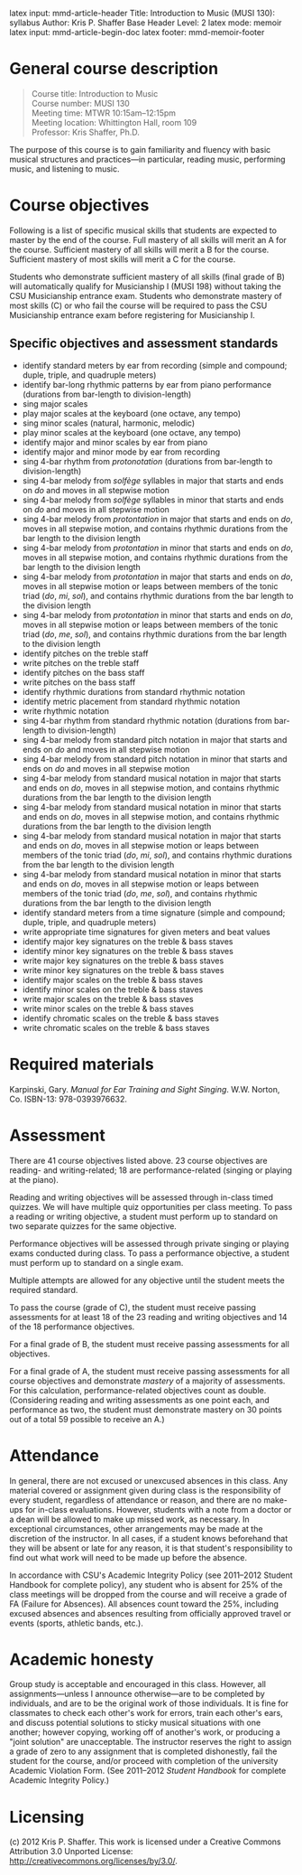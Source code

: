 latex input:		mmd-article-header
Title: 				Introduction to Music (MUSI 130): syllabus
Author: 			Kris P. Shaffer
Base Header Level:	2
latex mode:			memoir
latex input:		mmd-article-begin-doc
latex footer:		mmd-memoir-footer



# General course description #

> Course title: Introduction to Music  
Course number: MUSI 130  
Meeting time: MTWR 10:15am–12:15pm  
Meeting location: Whittington Hall, room 109  
Professor: Kris Shaffer, Ph.D.

The purpose of this course is to gain familiarity and fluency with basic musical structures and practices—in particular, reading music, performing music, and listening to music.


# Course objectives #

Following is a list of specific musical skills that students are expected to master by the end of the course. Full mastery of all skills will merit an A for the course. Sufficient mastery of all skills will merit a B for the course. Sufficient mastery of most skills will merit a C for the course.

Students who demonstrate sufficient mastery of all skills (final grade of B) will automatically qualify for Musicianship I (MUSI 198) without taking the CSU Musicianship entrance exam. Students who demonstrate mastery of most skills (C) or who fail the course will be required to pass the CSU Musicianship entrance exam before registering for Musicianship I.

## Specific objectives and assessment standards ##

* identify standard meters by ear from recording (simple and compound; duple, triple, and quadruple meters)
* identify bar-long rhythmic patterns by ear from piano performance (durations from bar-length to division-length)
* sing major scales
* play major scales at the keyboard (one octave, any tempo)
* sing minor scales (natural, harmonic, melodic)
* play minor scales at the keyboard (one octave, any tempo)
* identify major and minor scales by ear from piano
* identify major and minor mode by ear from recording
* sing 4-bar rhythm from *protonotation* (durations from bar-length to division-length)
* sing 4-bar melody from *solfège* syllables in major that starts and ends on *do* and moves in all stepwise motion
* sing 4-bar melody from *solfège* syllables in minor that starts and ends on *do* and moves in all stepwise motion
* sing 4-bar melody from *protontation* in major that starts and ends on *do*, moves in all stepwise motion, and contains rhythmic durations from the bar length to the division length
* sing 4-bar melody from *protontation* in minor that starts and ends on *do*, moves in all stepwise motion, and contains rhythmic durations from the bar length to the division length
* sing 4-bar melody from *protontation* in major that starts and ends on *do*, moves in all stepwise motion or leaps between members of the tonic triad (*do*, *mi*, *sol*), and contains rhythmic durations from the bar length to the division length
* sing 4-bar melody from *protontation* in minor that starts and ends on *do*, moves in all stepwise motion or leaps between members of the tonic triad (*do*, *me*, *sol*), and contains rhythmic durations from the bar length to the division length
* identify pitches on the treble staff
* write pitches on the treble staff
* identify pitches on the bass staff
* write pitches on the bass staff
* identify rhythmic durations from standard rhythmic notation
* identify metric placement from standard rhythmic notation
* write rhythmic notation
* sing 4-bar rhythm from standard rhythmic notation (durations from bar-length to division-length)
* sing 4-bar melody from standard pitch notation in major that starts and ends on *do* and moves in all stepwise motion
* sing 4-bar melody from standard pitch notation in minor that starts and ends on *do* and moves in all stepwise motion
* sing 4-bar melody from standard musical notation in major that starts and ends on *do*, moves in all stepwise motion, and contains rhythmic durations from the bar length to the division length
* sing 4-bar melody from standard musical notation in minor that starts and ends on *do*, moves in all stepwise motion, and contains rhythmic durations from the bar length to the division length
* sing 4-bar melody from standard musical notation in major that starts and ends on *do*, moves in all stepwise motion or leaps between members of the tonic triad (*do*, *mi*, *sol*), and contains rhythmic durations from the bar length to the division length
* sing 4-bar melody from standard musical notation in minor that starts and ends on *do*, moves in all stepwise motion or leaps between members of the tonic triad (*do*, *me*, *sol*), and contains rhythmic durations from the bar length to the division length
* identify standard meters from a time signature (simple and compound; duple, triple, and quadruple meters)
* write appropriate time signatures for given meters and beat values
* identify major key signatures on the treble & bass staves
* identify minor key signatures on the treble & bass staves
* write major key signatures on the treble & bass staves
* write minor key signatures on the treble & bass staves
* identify major scales on the treble & bass staves
* identify minor scales on the treble & bass staves
* write major scales on the treble & bass staves
* write minor scales on the treble & bass staves
* identify chromatic scales on the treble & bass staves
* write chromatic scales on the treble & bass staves


# Required materials #

Karpinski, Gary. *Manual for Ear Training and Sight Singing*. W.W. Norton, Co. ISBN-13: 978-0393976632.


# Assessment #

There are 41 course objectives listed above. 23 course objectives are reading- and writing-related; 18 are performance-related (singing or playing at the piano).

Reading and writing objectives will be assessed through in-class timed quizzes. We will have multiple quiz opportunities per class meeting. To pass a reading or writing objective, a student must perform up to standard on two separate quizzes for the same objective.

Performance objectives will be assessed through private singing or playing exams conducted during class. To pass a performance objective, a student must perform up to standard on a single exam.

Multiple attempts are allowed for any objective until the student meets the required standard.

To pass the course (grade of C), the student must receive passing assessments for at least 18 of the 23 reading and writing objectives and 14 of the 18 performance objectives.

For a final grade of B, the student must receive passing assessments for all objectives. 

For a final grade of A, the student must receive passing assessments for all course objectives and demonstrate *mastery* of a majority of assessments. For this calculation, performance-related objectives count as double. (Considering reading and writing assessments as one point each, and performance as two, the student must demonstrate mastery on 30 points out of a total 59 possible to receive an A.)


# Attendance #

In general, there are not excused or unexcused absences in this class. Any material covered or assignment given during class is the responsibility of every student, regardless of attendance or reason, and there are no make-ups for in-class evaluations. However, students with a note from a doctor or a dean will be allowed to make up missed work, as necessary. In exceptional circumstances, other arrangements may be made at the discretion of the instructor. In all cases, if a student knows beforehand that they will be absent or late for any reason, it is that student's responsibility to find out what work will need to be made up before the absence.

In accordance with CSU's Academic Integrity Policy (see 2011–2012 Student Handbook for complete policy), any student who is absent for 25% of the class meetings will be dropped from the course and will receive a grade of FA (Failure for Absences). All absences count toward the 25%, including excused absences and absences resulting from officially approved travel or events (sports, athletic bands, etc.).

# Academic honesty #

Group study is acceptable and encouraged in this class. However, all assignments—unless I announce otherwise—are to be completed by individuals, and are to be the original work of those individuals. It is fine for classmates to check each other's work for errors, train each other's ears, and discuss potential solutions to sticky musical situations with one another; however copying, working off of another's work, or producing a "joint solution" are unacceptable. The instructor reserves the right to assign a grade of zero to any assignment that is completed dishonestly, fail the student for the course, and/or proceed with completion of the university Academic Violation Form. (See 2011–2012 *Student Handbook* for complete Academic Integrity Policy.)

# Licensing #

(c) 2012 Kris P. Shaffer. This work is licensed under a Creative Commons Attribution 3.0 Unported License: http://creativecommons.org/licenses/by/3.0/.